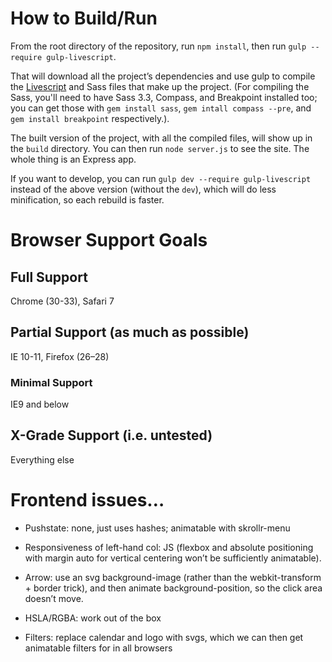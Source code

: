 # How to Build/Run

From the root directory of the repository, run `npm install`, then run `gulp --require gulp-livescript`. 

That will download all the project’s dependencies and use gulp to compile the [Livescript](http://livescript.net/) and Sass files that make up the project. (For compiling the Sass, you'll need to have Sass 3.3, Compass, and Breakpoint installed too; you can get those with `gem install sass`, `gem intall compass --pre`, and `gem install breakpoint` respectively.).

The built version of the project, with all the compiled files, will show up in the `build` directory. You can then run `node server.js` to see the site. The whole thing is an Express app.

If you want to develop, you can run `gulp dev --require gulp-livescript` instead of the above version (without the `dev`), which will do less minification, so each rebuild is faster.

# Browser Support Goals
## Full Support
Chrome (30-33), Safari 7

## Partial Support (as much as possible)
IE 10-11, Firefox (26–28)

### Minimal Support
IE9 and below

## X-Grade Support (i.e. untested)
Everything else

# Frontend issues…
- Pushstate: none, just uses hashes; animatable with skrollr-menu

- Responsiveness of left-hand col: JS (flexbox and absolute positioning with margin auto for vertical centering won’t be sufficiently animatable).

- Arrow: use an svg background-image (rather than the webkit-transform + border trick), and then animate background-position, so the click area doesn’t move.
- HSLA/RGBA: work out of the box
- Filters: replace calendar and logo with svgs, which we can then get animatable filters for in all browsers
